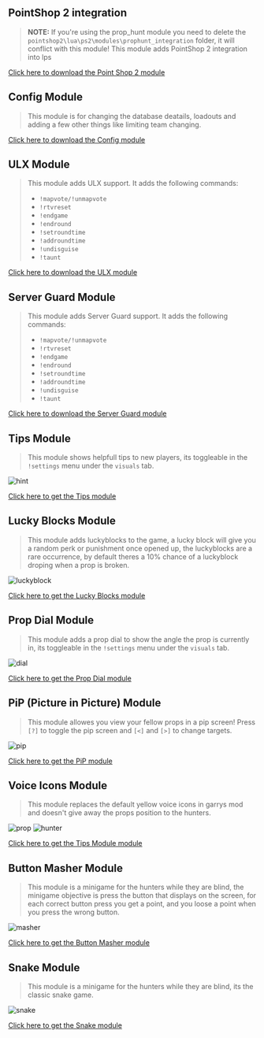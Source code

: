 
## PointShop 2 integration
> **NOTE:** If you're using the prop_hunt module you need to delete the `pointshop2\lua\ps2\modules\prophunt_integration` folder, it will conflict with this module!
> This module adds PointShop 2 integration into lps

[Click here to download the Point Shop 2 module](https://github.com/gluaws/lastprop-modules/archive/ps2.zip)

## Config Module
> This module is for changing the database deatails, loadouts and adding a few other things like limiting team changing.

[Click here to download the Config module](https://github.com/gluaws/lastprop-modules/archive/config.zip)

## ULX Module
> This module adds ULX support. It adds the following commands:
>
> * `!mapvote/!unmapvote`
> * `!rtvreset`
> * `!endgame`
> * `!endround`
> * `!setroundtime`
> * `!addroundtime`
> * `!undisguise`
> * `!taunt`

[Click here to download the ULX module](https://github.com/gluaws/lastprop-modules/archive/ulx.zip)

## Server Guard Module
> This module adds Server Guard support. It adds the following commands:
>
> * `!mapvote/!unmapvote`
> * `!rtvreset`
> * `!endgame`
> * `!endround`
> * `!setroundtime`
> * `!addroundtime`
> * `!undisguise`
> * `!taunt`

[Click here to download the Server Guard module](https://github.com/gluaws/lastprop-modules/archive/serverguard.zip)

## Tips Module
> This module shows helpfull tips to new players, its toggleable in the `!settings` menu under the `visuals` tab.

![hint](https://i.imgur.com/z8cayKW.png)

[Click here to get the Tips module](https://www.gmodstore.com/scripts/view/4633)

## Lucky Blocks Module
> This module adds luckyblocks to the game, a lucky block will give you a random perk or punishment once opened up, the luckyblocks are a rare occurrence, by default theres a 10% chance of a luckyblock droping when a prop is broken.

![luckyblock](https://i.imgur.com/LXNBnwz.gif)

[Click here to get the Lucky Blocks module](https://www.gmodstore.com/scripts/view/4633)

## Prop Dial Module
> This module adds a prop dial to show the angle the prop is currently in, its toggleable in the `!settings` menu under the `visuals` tab.

![dial](https://i.imgur.com/tevBtr3.png)

[Click here to get the Prop Dial module](https://www.gmodstore.com/scripts/view/4633)

## PiP (Picture in Picture) Module
> This module allowes you view your fellow props in a pip screen! Press `[?]` to toggle the pip screen and `[<]` and `[>]` to change targets.

![pip](https://i.imgur.com/7yPzAsR.png)

[Click here to get the PiP module](https://www.gmodstore.com/scripts/view/4633)

## Voice Icons Module
> This module replaces the default yellow voice icons in garrys mod and doesn't give away the props position to the hunters.

![prop](https://i.imgur.com/Bt6rweP.png)
![hunter](https://i.imgur.com/Er7XAwu.png)

[Click here to get the Tips Module module](https://www.gmodstore.com/scripts/view/4633)

## Button Masher Module
> This module is a minigame for the hunters while they are blind, the minigame objective is press the button that displays on the screen, for each correct button press you get a point, and you loose a point when you press the wrong button.

![masher](https://i.imgur.com/HHsvz3S.png)

[Click here to get the Button Masher module](https://www.gmodstore.com/scripts/view/4633)

## Snake Module
> This module is a minigame for the hunters while they are blind, its the classic snake game.

![snake](https://i.imgur.com/wgWwH06.png)

[Click here to get the Snake module](https://www.gmodstore.com/scripts/view/4633)
